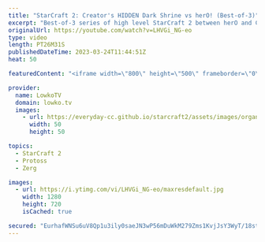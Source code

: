 ```yaml
---
title: "StarCraft 2: Creator's HIDDEN Dark Shrine vs herO! (Best-of-3)"
excerpt: "Best-of-3 series of high level StarCraft 2 between herO and Creator. This Protoss vs Protoss was played as part of the Korean StarCraft League (the KSL). https://patreon.com/koreanstarcraftleague/  Support my work: https://patreon.com/lowkotv Lowko Merch: https://lowko.shop  My YouTube channels: @LowkoTV"
originalUrl: https://youtube.com/watch?v=LHVGi_NG-eo
type: video
length: PT26M31S
publishedDateTime: 2023-03-24T11:44:51Z
heat: 50

featuredContent: "<iframe width=\"800\" height=\"500\" frameborder=\"0\" src=\"https://www.youtube.com/embed/LHVGi_NG-eo\" allow=\"accelerometer; autoplay; encrypted-media; gyroscope; picture-in-picture\" allowfullscreen></iframe>"

provider:
  name: LowkoTV
  domain: lowko.tv
  images:
    - url: https://everyday-cc.github.io/starcraft2/assets/images/organizations/lowko.tv-50x50.jpg
      width: 50
      height: 50

topics:
  - StarCraft 2
  - Protoss
  - Zerg

images:
  - url: https://i.ytimg.com/vi/LHVGi_NG-eo/maxresdefault.jpg
    width: 1280
    height: 720
    isCached: true

secured: "EurhafWNSu6uV8Qp1u3ily0saeJN3wP56mDuWkM279Zms1KvjJsY3WyT/18st3Ae/DANB0VjriA9M/MSaY/mJaYS8bOAsJTf4ttDPY9aBo/eQb8yqKVruawSVldo1vbTuL/WmMPsKzX3yQDgOJIMSMYoT+FUUCDo3/5PMpFPZZmIyKZTJyYyOvW8qVfhSt86UPCkrYFRKJSoinu6T+NkgKkP18Nz+AeKyq65tUFxKBIf0C1BD4HhTkAFXeGLDD66cNYkxSq/y+VdLvo7lLulDY6K4vlEs5l0vinG3To9k1UxQG+WOqnww3qUsjOhHC7gh6sR8nDDhZ5gab3QlVB8ag7jD3R4SgAqRId9iLgzLux1r3le5cM2sVGDnCGUSmxkmCUU+af/WaVNgeUPijy52X0fKi1ezDwW2e8M95ulGPo=;EUEXe+2lqeoBnt46o8sjoA=="
---
```


